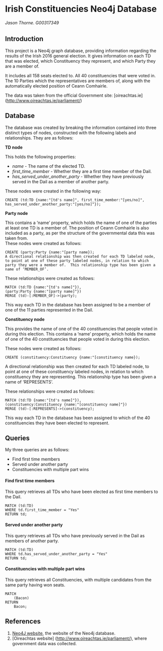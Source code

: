 # Irish Constituencies Neo4j Database

###### Jason Thorne. G00317349

## Introduction
This project is a Neo4j graph database, providing information regarding the results of the Irish 2016 general election. It gives information on each TD that was elected, which Constituency they represent, and which Party they are a member of.

It includes all 158 seats elected to. All 40 constituencies that were voted in. The 10 Parties which the representatives  are members of, along with the automatically elected position of Ceann Comhairle. 

The data was taken from the official Government site:  [oireachtas.ie] (http://www.oireachtas.ie/parliament/)

## Database
The database was created by breaking the information contained into three distinct types of nodes, constructed with the following labels and relationships. They are as follows:

**TD node**

This holds the following properties:

 * _name_ - The name of the elected TD. 
 * _first_time_member_ - Whether they are a first time member of the Dail. 
 * _has_served_under_another_party_ - Whether they have previously served in the Dail as a member of another party. 

These nodes were created in the following way: 

```cypher
CREATE (td:TD {name:"[td's name]", first_time_member:"[yes/no]", has_served_under_another_party:"[yes/no]"});
```

**Party node**

This contains a ‘name’ property, which holds the name of one of the parties at least one TD is a member of. The position of Ceann Comhairle is also included as a party, as per the structure of the governmental data this was taken from.  
These nodes were created as follows:

```cypher
CREATE (party:Party {name:"[party name});
A directional relationship was then created for each TD labeled node, to point at one of these party labeled nodes, in relation to which party they were a member of.  This relationship type has been given a name of ‘MEMBER_OF’.
```

These relationships were created as follows:

```cypher
MATCH (td:TD {name:"[td's name]"}),
(party:Party {name:"[party name]"})
MERGE (td)-[:MEMBER_OF]->(party);
```

This way each TD in the database has been assigned to be a member of one of the 11 parties represented in the Dail. 

**Constituency node**

This provides the name of one of the 40 constituencies that people voted in during this election. 
This contains a ‘name’ property, which holds the name of one of the 40 constituencies that people voted in during this election. 

These nodes were created as follows:

```cypher
CREATE (constituency:Constituency {name:"[constituency name});
```
A directional relationship was then created for each TD labeled node, to point at one of these constituency labeled nodes, in relation to which constituency they are representing.  This relationship type has been given a name of ‘REPRESENTS’.

These relationships were created as follows:

```cypher
MATCH (td:TD {name:"[td's name]"}),
(constituency:Constituency {name:"[constituency name]"})
MERGE (td)-[:REPRESENTS]->(constituency); 
```

This way each TD in the database has been assigned to which of the 40 constituencies they have been elected to represent. 

## Queries

My three queries are as follows:

* Find first time members
* Served under  another party
* Constituencies with multiple part wins

#### Find first time members

This query retrieves all TDs who have been elected as first time members to the Dail. 

```cypher
MATCH (td:TD)
WHERE td.first_time_member = "Yes"
RETURN td;
```

#### Served under  another party

This query retrieves all TDs who have previously served in the Dail as members of another party.

```cypher
MATCH (td:TD)
WHERE td.has_served_under_another_party = "Yes"
RETURN td; 
```

#### Constituencies with multiple part wins

This query retrieves all Constituencies, with multiple candidates from the same party having won seats.

```cypher
MATCH
	(Bacon)
RETURN
	Bacon;
```

## References

1.	[Neo4J website](http://neo4j.com/), the website of the Neo4j database.
2.	[Oireachtas website] (http://www.oireachtas.ie/parliament/), where government data was collected.
